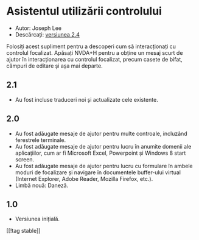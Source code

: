 # Asistentul utilizării controlului #

* Autor: Joseph Lee
* Descărcați: [versiunea 2.4][1]

Folosiți acest supliment pentru a descoperi cum să interacționați cu
controlul focalizat.  Apăsați NVDA+H pentru a obține un mesaj scurt de
ajutor în interacționarea cu controlul focalizat, precum casete de bifat,
câmpuri de editare și așa mai departe.

## 2.1 ##

* Au fost incluse traduceri noi și actualizate cele existente.


## 2.0 ##

* Au fost adăugate mesaje de ajutor pentru multe controale, incluzând
  ferestrele terminale.
* Au fost adăugate mesaje de ajutor pentru lucru în anumite domenii ale
  aplicațiilor, cum ar fi Microsoft Excel, Powerpoint și Windows 8 start
  screen.
* Au fost adăugate mesaje de ajutor pentru lucru cu formulare în ambele
  moduri de focalizare și navigare în documentele buffer-ului virtual
  (Internet Explorer, Adobe Reader, Mozilla Firefox, etc.).
* Limbă nouă: Daneză.


## 1.0 ##

* Versiunea inițială.

[[!tag stable]]

[1]: http://addons.nvda-project.org/files/get.php?file=cua
